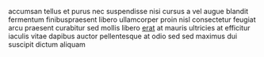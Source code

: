 accumsan tellus et purus nec suspendisse nisi cursus a vel augue blandit
fermentum finibuspraesent libero ullamcorper proin nisl consectetur feugiat
arcu praesent curabitur sed mollis libero
[erat](generated_webpages/pulvinar1.md) at mauris ultricies at efficitur
iaculis vitae dapibus auctor pellentesque at odio sed sed maximus dui suscipit
dictum aliquam